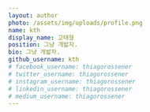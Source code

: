 ```yaml
---
layout: author
photo: /assets/img/uploads/profile.png
name: kth
display_name: 고태형
position: 그냥 개밟자.
bio: 그냥 개밟자.
github_username: kth
# facebook_username: thiagorossener
# twitter_username: thiagorossener
# instagram_username: thiagorossener
# linkedin_username: thiagorossener
# medium_username: thiagorossener
---
```


